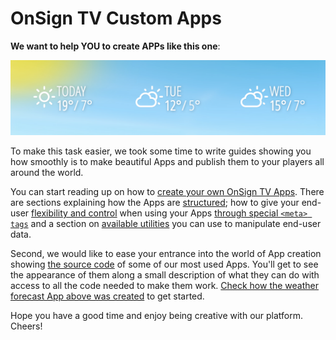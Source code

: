 # OnSign TV Custom Apps

**We want to help YOU to create APPs like this one**:

![Horizontal Bar Weather Forecast App screenshot](samples/_screenshots/weather-forecast-horizontal-bar.png)

To make this task easier, we took some time to write guides showing you how smoothly is to make beautiful Apps and publish them to your players all around the world.

You can start reading up on how to [create your own OnSign TV Apps](docs). There are sections explaining how the Apps are [structured](docs#creating-your-own-onsign-tv-apps); how to give your end-user [flexibility and control](docs#app-configuration) when using your Apps [through special `<meta> tags`](docs#available-app-configuration-types) and a section on [available utilities](docs#available-utilities) you can use to manipulate end-user data.

Second, we would like to ease your entrance into the world of App creation showing [the source code](samples) of some of our most used Apps. You'll get to see the appearance of them along a small description of what they can do with access to all the code needed to make them work. [Check how the weather forecast App above was created](samples/weather/weather-forecast-horizontal-bar/app.html) to get started.

Hope you have a good time and enjoy being creative with our platform. Cheers!
